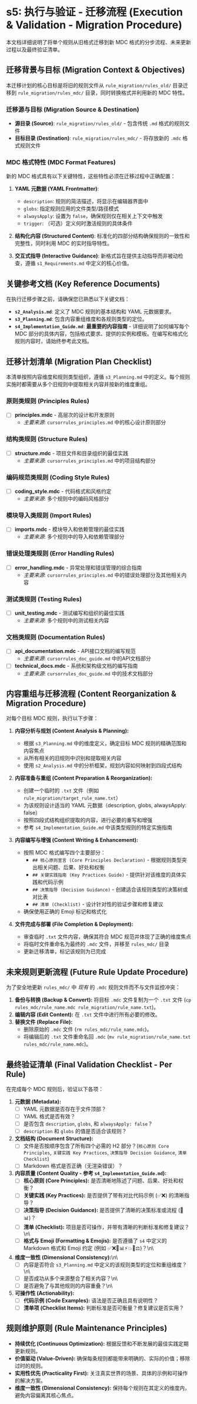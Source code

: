 # s5: 执行与验证 - 迁移流程 (Execution & Validation - Migration Procedure)

本文档详细说明了将单个规则从旧格式迁移到新 MDC 格式的分步流程、未来更新过程以及最终验证清单。

## 迁移背景与目标 (Migration Context & Objectives)

本迁移计划的核心目标是将旧的规则文件从 `rule_migration/rules_old/` 目录迁移到 `rule_migration/rules_mdc/` 目录，同时转换格式并利用新的 MDC 特性。

### 迁移源与目标 (Migration Source & Destination)
- **源目录 (Source)**: `rule_migration/rules_old/` - 包含传统 `.md` 格式的规则文件
- **目标目录 (Destination)**: `rule_migration/rules_mdc/` - 将存放新的 `.mdc` 格式规则文件

### MDC 格式特性 (MDC Format Features)
新的 MDC 格式具有以下关键特性，这些特性必须在迁移过程中正确配置：

1. **YAML 元数据 (YAML Frontmatter)**:
   - `description`: 规则的简洁描述，将显示在编辑器界面中
   - `globs`: 指定规则应用的文件类型/路径模式
   - `alwaysApply`: 设置为 `false`，确保规则仅在相关上下文中触发
   - `trigger`: （可选）定义何时激活规则的具体条件

2. **结构化内容 (Structured Content)**:
   标准化的四部分结构确保规则的一致性和完整性，同时利用 MDC 的实时指导特性。

3. **交互式指导 (Interactive Guidance)**:
   新格式旨在提供主动指导而非被动检查，遵循 `s1_Requirements.md` 中定义的核心价值。

## 关键参考文档 (Key Reference Documents)

在执行迁移步骤之前，请确保您已熟悉以下关键文档：

* **`s2_Analysis.md`**: 定义了 MDC 规则的基本结构和 YAML 元数据要求。
* **`s3_Planning.md`**: 包含内容重组维度和各规则类型的定位。
* **`s4_Implementation_Guide.md`**: **最重要的内容指南** - 详细说明了如何编写每个 MDC 部分的具体内容，包括格式要求、提供的实例和模板。在编写和格式化规则内容时，请始终参考此文档。

## 迁移计划清单 (Migration Plan Checklist)

本清单按照内容维度和规则类型组织，遵循 `s3_Planning.md` 中的定义。每个规则实施时都需要从多个旧规则中提取相关内容并按新的维度重组。

### 原则类规则 (Principles Rules)
- [ ] **principles.mdc** - 高层次的设计和开发原则
  - *主要来源*: `cursorrules_principles.md` 中的核心设计原则部分

### 结构类规则 (Structure Rules)
- [ ] **structure.mdc** - 项目文件和目录组织的最佳实践
  - *主要来源*: `cursorrules_principles.md` 中的项目结构部分

### 编码规范类规则 (Coding Style Rules)
- [ ] **coding_style.mdc** - 代码格式和风格约定
  - *主要来源*: 多个规则中的编码风格部分

### 模块导入类规则 (Import Rules)
- [ ] **imports.mdc** - 模块导入和依赖管理的最佳实践
  - *主要来源*: 多个规则中的导入和依赖管理部分

### 错误处理类规则 (Error Handling Rules)
- [ ] **error_handling.mdc** - 异常处理和错误管理的综合指南
  - *主要来源*: `cursorrules_principles.md` 中的错误处理部分及其他相关内容

### 测试类规则 (Testing Rules)
- [ ] **unit_testing.mdc** - 测试编写和组织的最佳实践
  - *主要来源*: 多个规则中的测试相关内容

### 文档类规则 (Documentation Rules)
- [ ] **api_documentation.mdc** - API接口文档的编写规范
  - *主要来源*: `cursorrules_doc_guide.md` 中的API文档部分
- [ ] **technical_docs.mdc** - 系统和架构级文档的编写指南
  - *主要来源*: `cursorrules_doc_guide.md` 中的技术文档部分

## 内容重组与迁移流程 (Content Reorganization & Migration Procedure)

对每个目标 MDC 规则，执行以下步骤：

1. **内容分析与规划 (Content Analysis & Planning):**
   * 根据 `s3_Planning.md` 中的维度定义，确定目标 MDC 规则的精确范围和内容焦点
   * 从所有相关的旧规则中识别和提取相关内容
   * 使用 `s2_Analysis.md` 中的分析框架，规划内容如何映射到四段式结构

2. **内容准备与重组 (Content Preparation & Reorganization):**
   * 创建一个临时的 `.txt` 文件（例如 `rule_migration/target_rule_name.txt`）
   * 为该规则设计适当的 YAML 元数据（description, globs, alwaysApply: false）
   * 按照四段式结构组织提取的内容，进行必要的重写和增强
   * 参考 `s4_Implementation_Guide.md` 中该类型规则的特定实施指南

3. **内容编写与增强 (Content Writing & Enhancement):**
   * 按照 MDC 格式编写四个主要部分：
     * `## 核心原则宣言 (Core Principles Declaration)` - 根据规则类型突出相关问题、后果、好处和权衡
     * `## 关键实践指南 (Key Practices Guide)` - 提供针对该维度的具体实践和代码示例
     * `## 决策指导 (Decision Guidance)` - 创建适合该规则类型的决策树或对比表
     * `## 清单 (Checklist)` - 设计针对性的验证步骤和修复建议
   * 确保使用正确的 Emoji 标记和格式化

4. **文件完成与部署 (File Completion & Deployment):**
   * 审查临时 `.txt` 文件内容，确保其符合 MDC 规范并体现了正确的维度焦点
   * 将临时文件重命名为最终的 `.mdc` 文件，并移至 `rules_mdc/` 目录
   * 更新迁移清单，标记该规则为已完成

## 未来规则更新流程 (Future Rule Update Procedure)

为了安全地更新 `rules_mdc/` 中 *现有* 的 `.mdc` 规则文件而不与文件监控冲突：

1.  **备份与转换 (Backup & Convert):** 将目标 `.mdc` 文件复制为一个 `.txt` 文件 (`cp rules_mdc/rule_name.mdc rule_migration/rule_name.txt`)。
2.  **编辑内容 (Edit Content):** 在 `.txt` 文件中进行所有必要的修改。
3.  **替换文件 (Replace File):**
    *   删除原始的 `.mdc` 文件 (`rm rules_mdc/rule_name.mdc`)。
    *   将编辑后的 `.txt` 文件重命名回 `.mdc` (`mv rule_migration/rule_name.txt rules_mdc/rule_name.mdc`)。

## 最终验证清单 (Final Validation Checklist - Per Rule)

在完成每个 MDC 规则后，验证以下各项：

1.  **元数据 (Metadata):**
    *   [ ] YAML 元数据是否存在于文件顶部？
    *   [ ] YAML 格式是否有效？
    *   [ ] 是否包含 `description`, `globs`, 和 `alwaysApply: false`？
    *   [ ] `description` 和 `globs` 的值是否适合该规则？
2.  **文档结构 (Document Structure):**
    *   [ ] 文件是否按顺序包含了所有四个必需的 H2 部分？(`核心原则 Core Principles`, `关键实践 Key Practices`, `决策指导 Decision Guidance`, `清单 Checklist`)
    *   [ ] Markdown 格式是否正确（无渲染错误）？
3.  **内容质量 (Content Quality - 参考 `s4_Implementation_Guide.md`):**
    *   [ ] **核心原则 (Core Principles):** 是否清晰地陈述了问题、后果、好处和权衡？
    *   [ ] **关键实践 (Key Practices):** 是否提供了带有对比代码示例 (✅❌) 的清晰指导？
    *   [ ] **决策指导 (Decision Guidance):** 是否提供了清晰的决策标准或流程 (🌲📊)？
    *   [ ] **清单 (Checklist):** 项目是否可操作，并带有清晰的判断标准和修复建议？\n\
    *   [ ] **格式与 Emoji (Formatting & Emojis):** 是否遵循了 `s4` 中定义的 Markdown 格式和 Emoji 约定 (例如 ✅❌🌲📊⚡️💥💎⚖️)？\n\
4.  **维度一致性 (Dimensional Consistency):**\n\
    *   [ ] 内容是否符合 `s3_Planning.md` 中定义的该规则类型的定位和重组维度？\n\
    *   [ ] 是否成功从多个来源整合了相关内容？\n\
    *   [ ] 是否避免了与其他规则的内容重叠？\n\
5.  **可操作性 (Actionability):**
    *   [ ] **代码示例 (Code Examples):** 语法是否正确且具有说明性？
    *   [ ] **清单项 (Checklist Items):** 判断标准是否可衡量？修复建议是否实用？

## 规则维护原则 (Rule Maintenance Principles)

*   **持续优化 (Continuous Optimization):** 根据反馈和不断发展的最佳实践定期更新规则。
*   **价值驱动 (Value-Driven):** 确保每条规则都能带来明确的、实际的价值；移除过时的规则。
*   **实用性优先 (Practicality First):** 关注真实世界的场景、具体的示例和可操作的解决方案。
*   **维度一致性 (Dimensional Consistency):** 保持每个规则在其定义的维度内，避免内容偏离其核心焦点。
